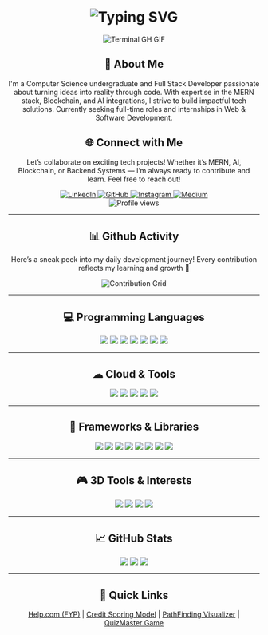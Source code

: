 <div align="center">
    <h1><img src="https://readme-typing-svg.herokuapp.com?font=Jetbrains+mono&size=40&duration=3000&color=33FF33&center=true&vCenter=true&width=435&lines=Hey..+I'm+Jai Parkash;Welcome+to+my+GitHub+profile;Coding+is+my+craft;" alt="Typing SVG"/></h1>
    <p><img src="https://media.giphy.com/media/L1R1tvI9svkIWwpVYr/giphy.gif" alt="Terminal GH GIF" /></p>
</div>

<div align="center">
    <h2>🚀 About Me</h2>
    <p>I'm a Computer Science undergraduate and Full Stack Developer passionate about turning ideas into reality through code. With expertise in the MERN stack, Blockchain, and AI integrations, I strive to build impactful tech solutions. Currently seeking full-time roles and internships in Web & Software Development.</p>
</div>

<div align="center">
<h2>🌐 Connect with Me</h2>
<p>Let’s collaborate on exciting tech projects! Whether it’s MERN, AI, Blockchain, or Backend Systems — I’m always ready to contribute and learn. Feel free to reach out!</p>
<div>
  <a href="www.linkedin.com/in/jai-parkash-b442372b1">
    <img src="https://img.shields.io/badge/jai-parkash-b442372b1?style=for-the-badge&logo=linkedin&logoColor=white" alt="LinkedIn"/>
  </a>
  <a href="https://github.com/Jaiparkash844">
    <img src="https://img.shields.io/badge/GitHub-100000?style=for-the-badge&logo=github&logoColor=white" alt="GitHub"/>
  </a>
  <a href="https://www.instagram.com/jaiparkashmalhi/">
    <img src="https://img.shields.io/badge/Instagram-E4405F?style=for-the-badge&logo=instagram&logoColor=white" alt="Instagram"/>
  </a>
  <a href="https://medium.com/@jaiparkash-4182">
    <img src="https://img.shields.io/badge/Medium-000000?style=for-the-badge&logo=medium&logoColor=white" alt="Medium"/>
  </a>
</div>
<img src="https://komarev.com/ghpvc/?username=jaiparkash-4182&style=for-the-badge" alt="Profile views" />
</div>

---

<div align="center">
  <h2>📊 Github Activity</h2>
  <p>Here’s a sneak peek into my daily development journey! Every contribution reflects my learning and growth 🚀</p>
  <img src="https://raw.githubusercontent.com/Jaiparkash844/Jaiparkash844/output/github-contribution-grid-snake.svg" alt="Contribution Grid" />
</div>

---

<h2 align="center">💻 Programming Languages</h2>
<div align="center">
  <img src="https://img.shields.io/badge/C++-00599C?style=for-the-badge&logo=cplusplus&logoColor=white" />
  <img src="https://img.shields.io/badge/C-4EAA25?style=for-the-badge&logo=c&logoColor=white" />
  <img src="https://img.shields.io/badge/Java-007396?style=for-the-badge&logo=java&logoColor=white" />
  <img src="https://img.shields.io/badge/Python-3776AB?style=for-the-badge&logo=python&logoColor=white" />
  <img src="https://img.shields.io/badge/JavaScript-F7DF1E?style=for-the-badge&logo=javascript&logoColor=black" />
  <img src="https://img.shields.io/badge/PHP-777BB4?style=for-the-badge&logo=php&logoColor=white" />
  <img src="https://img.shields.io/badge/SQL-4479A1?style=for-the-badge&logo=sqlite&logoColor=white" />
</div>

---

<h2 align="center">☁ Cloud & Tools</h2>
<div align="center">
  <img src="https://img.shields.io/badge/Firebase-FFCA28?style=for-the-badge&logo=firebase&logoColor=white" />
  <img src="https://img.shields.io/badge/Git-F05032?style=for-the-badge&logo=git&logoColor=white" />
  <img src="https://img.shields.io/badge/Netlify-00C7B7?style=for-the-badge&logo=netlify&logoColor=white" />
  <img src="https://img.shields.io/badge/Vercel-000000?style=for-the-badge&logo=vercel&logoColor=white" />
  <img src="https://img.shields.io/badge/Heroku-430098?style=for-the-badge&logo=heroku&logoColor=white" />
</div>

---

<h2 align="center">🧱 Frameworks & Libraries</h2>
<div align="center">
  <img src="https://img.shields.io/badge/React-20232A?style=for-the-badge&logo=react&logoColor=61DAFB" />
  <img src="https://img.shields.io/badge/Node.js-339933?style=for-the-badge&logo=nodedotjs&logoColor=white" />
  <img src="https://img.shields.io/badge/Express.js-000000?style=for-the-badge&logo=express&logoColor=white" />
  <img src="https://img.shields.io/badge/MongoDB-4EA94B?style=for-the-badge&logo=mongodb&logoColor=white" />
  <img src="https://img.shields.io/badge/Flask-000000?style=for-the-badge&logo=flask&logoColor=white" />
  <img src="https://img.shields.io/badge/Django-092E20?style=for-the-badge&logo=django&logoColor=white" />
  <img src="https://img.shields.io/badge/Bootstrap-7952B3?style=for-the-badge&logo=bootstrap&logoColor=white" />
  <img src="https://img.shields.io/badge/TailwindCSS-38B2AC?style=for-the-badge&logo=tailwindcss&logoColor=white" />
</div>

---

<h2 align="center">🎮 3D Tools & Interests</h2>
<div align="center">
  <img src="https://img.shields.io/badge/Unity-000000?style=for-the-badge&logo=unity&logoColor=white" />
  <img src="https://img.shields.io/badge/Blender-F5792A?style=for-the-badge&logo=blender&logoColor=white" />
  <img src="https://img.shields.io/badge/MeshLab-FF4000?style=for-the-badge" />
  <img src="https://img.shields.io/badge/Oculus-1C1E20?style=for-the-badge&logo=oculus&logoColor=white" />
</div>

---

<h2 align="center">📈 GitHub Stats</h2>
<div align="center">
  <img src="https://github-readme-stats.vercel.app/api?username=Jaiparkash844&show_icons=true&theme=default" />
  <img src="https://github-readme-streak-stats.herokuapp.com?user=Jaiparkash844&theme=default" />
  <img src="https://github-readme-stats.vercel.app/api/top-langs/?username=Jaiparkash844&layout=compact&theme=default" />
</div>

---

<h2 align="center">🔗 Quick Links</h2>
<div align="center">
  <a href="https://github.com/Jaiparkash844/Help.com-FYP">Help.com (FYP)</a> |
  <a href="https://github.com/Jaiparkash844/Credit-Scoring-Model">Credit Scoring Model</a> |
  <a href="https://github.com/Jaiparkash844/PathFinding-Visualizer">PathFinding Visualizer</a> |
  <a href="https://github.com/Jaiparkash844/QuizMaster">QuizMaster Game</a>
</div>
